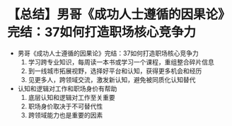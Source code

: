 # 【总结】男哥《成功人士遵循的因果论》完结：37如何打造职场核心竞争力

-   男哥《成功人士遵循的因果论》完结：37如何打造职场核心竞争力
    1.  学习跨专业知识，每周读一本书或学习一个课程，重组整合碎片信息
    2.  到一线城市拓展视野，选择好平台和认知，获得更多机会和经历
    3.  见更多人，跨领域交流，激发新认知，避免被同质化认知替代
-   认知和逻辑对工作和职场身价有帮助
    1.  底层认知和逻辑对工作至关重要
    2.  职场身价取决于不可替代性
    3.  跨领域能力也是重要的因素